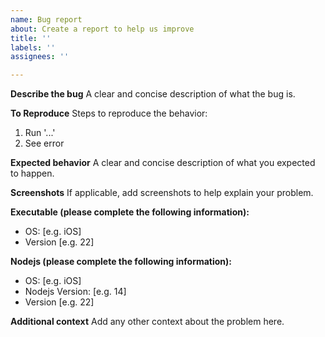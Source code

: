 ```yaml
---
name: Bug report
about: Create a report to help us improve
title: ''
labels: ''
assignees: ''

---
```


**Describe the bug**
A clear and concise description of what the bug is.

**To Reproduce**
Steps to reproduce the behavior:
1. Run '...'
4. See error

**Expected behavior**
A clear and concise description of what you expected to happen.

**Screenshots**
If applicable, add screenshots to help explain your problem.

**Executable (please complete the following information):**
 - OS: [e.g. iOS]
 - Version [e.g. 22]

**Nodejs (please complete the following information):**
 - OS: [e.g. iOS]
 - Nodejs Version: [e.g. 14]
 - Version [e.g. 22]

**Additional context**
Add any other context about the problem here.
